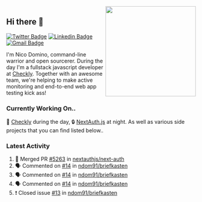 <img align="right" src="https://user-images.githubusercontent.com/7415984/172472491-91b16eac-fa22-4ecf-92df-d687139fd1f9.gif" width="240" />

## Hi there 👋

[![Twitter Badge](https://img.shields.io/badge/-@ndom91-1ca0f1?style=flat-square&labelColor=1ca0f1&logo=twitter&logoColor=white&link=https://twitter.com/ndom91)](https://twitter.com/ndom91) [![Linkedin Badge](https://img.shields.io/badge/-ndom91-blue?style=flat-square&logo=Linkedin&logoColor=white&link=https://www.linkedin.com/in/ndom91/)](https://www.linkedin.com/in/ndom91/) [![Gmail Badge](https://img.shields.io/badge/-yo@ndo.dev-c14438?style=flat-square&logo=mail.ru&logoColor=white&link=mailto:yo@ndo.dev)](mailto:yo@ndo.dev)

I'm Nico Domino, command-line warrior and open sourcerer. During the day I'm a fullstack javascript developer at [Checkly](https://checklyhq.com). Together with an awesome team, we're helping to make active monitoring and end-to-end web app testing kick ass!

### Currently Working On..

🦝 [Checkly](https://checklyhq.com) during the day, 🔒 [NextAuth.js](https://github.com/nextauthjs/next-auth) at night. As well as various side projects that you can find listed below..

<!--START_SECTION_PROFILE_VIEWS:readme-info-->
<!--END_SECTION_PROFILE_VIEWS:readme-info-->

<!--START_SECTION_DAILY_COMMIT:readme-info-->
<!--END_SECTION_DAILY_COMMIT:readme-info-->

<!--START_SECTION_WEEKLY_COMMIT:readme-info-->
<!--END_SECTION_WEEKLY_COMMIT:readme-info-->

### Latest Activity

<!--START_SECTION:activity-->
1. 🎉 Merged PR [#5263](https://github.com/nextauthjs/next-auth/pull/5263) in [nextauthjs/next-auth](https://github.com/nextauthjs/next-auth)
2. 🗣 Commented on [#14](https://github.com/ndom91/briefkasten/issues/14) in [ndom91/briefkasten](https://github.com/ndom91/briefkasten)
3. 🗣 Commented on [#14](https://github.com/ndom91/briefkasten/issues/14) in [ndom91/briefkasten](https://github.com/ndom91/briefkasten)
4. 🗣 Commented on [#14](https://github.com/ndom91/briefkasten/issues/14) in [ndom91/briefkasten](https://github.com/ndom91/briefkasten)
5. ❗️ Closed issue [#13](https://github.com/ndom91/briefkasten/issues/13) in [ndom91/briefkasten](https://github.com/ndom91/briefkasten)
<!--END_SECTION:activity-->
